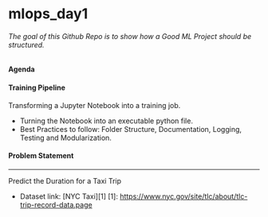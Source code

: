 # mlops_day1
###### The goal of this Github Repo is to show how a Good ML Project should be structured.

#### Agenda
#### Training Pipeline
Transforming a Jupyter Notebook into a training job.
- Turning the Notebook into an executable python file.
- Best Practices to follow: Folder Structure, Documentation, Logging, Testing and Modularization.

#### Problem Statement
---
Predict the Duration for a Taxi Trip
- Dataset link:
[NYC Taxi][1]
[1]: https://www.nyc.gov/site/tlc/about/tlc-trip-record-data.page